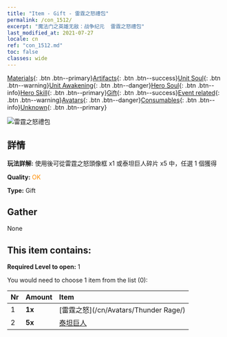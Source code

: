```yaml
---
title: "Item - Gift - 雷霆之怒禮包"
permalink: /con_1512/
excerpt: "魔法门之英雄无敌：战争纪元  雷霆之怒禮包"
last_modified_at: 2021-07-27
locale: cn
ref: "con_1512.md"
toc: false
classes: wide
---
```

 [Materials](/ItemsCN/){: .btn .btn--primary}[Artifacts](/ItemsCN/Artifacts/){: .btn .btn--success}[Unit Soul](/ItemsCN/UnitSoul/){: .btn .btn--warning}[Unit Awakening](/ItemsCN/UnitAwakening/){: .btn .btn--danger}[Hero Soul](/ItemsCN/HeroSoul/){: .btn .btn--info}[Hero Skill](/ItemsCN/HeroSkill/){: .btn .btn--primary}[Gift](/ItemsCN/Gift/){: .btn .btn--success}[Event related](/ItemsCN/Events/){: .btn .btn--warning}[Avatars](/ItemsCN/Avatars/){: .btn .btn--danger}[Consumables](/ItemsCN/Consumables/){: .btn .btn--info}[Unknown](/ItemsCN/Unknown/){: .btn .btn--primary}

 ![雷霆之怒禮包](/images/t/i_907126.png)

## 詳情
 **玩法詳解:** 使用後可從雷霆之怒頭像框 x1 或泰坦巨人碎片 x5 中，任選 1 個獲得

 **Quality:** <span style="color: #FF8C00">OK</span>

 **Type:** Gift

## Gather

  None

## This item contains:

 **Required Level to open:** 1

 You would need to choose 1 item from the list (0):

  | Nr | Amount |     Item    |
  |:---|:-------|:------------|
  | 1 |  **1x** | [雷霆之怒](/cn/Avatars/Thunder Rage/) |  | 
  | 2 |  **5x** | [泰坦巨人](/cn/Items/unt_241/) |  | 
